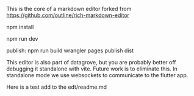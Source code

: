 This is the core of a markdown editor forked from https://github.com/outline/rich-markdown-editor

npm install

npm run dev

publish:
npm run build
wrangler pages publish dist

This editor is also part of datagrove, but you are probably better off debugging it standalone with vite. Future work is to eliminate this. In standalone mode we use websockets to communicate to the flutter app.

Here is a test add to the edt/readme.md